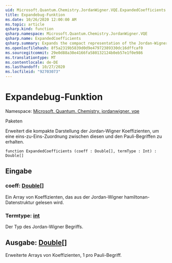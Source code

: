 ```yaml
---
uid: Microsoft.Quantum.Chemistry.JordanWigner.VQE.ExpandedCoefficients
title: Expandebug-Funktion
ms.date: 10/26/2020 12:00:00 AM
ms.topic: article
qsharp.kind: function
qsharp.namespace: Microsoft.Quantum.Chemistry.JordanWigner.VQE
qsharp.name: ExpandedCoefficients
qsharp.summary: Expands the compact representation of the Jordan-Wigner coefficients in order to obtain a one-to-one mapping between these and Pauli terms.
ms.openlocfilehash: 8f5a2319b5839d0d9e47972389330dc16dffcaf0
ms.sourcegitcommit: 29e0d88a30e4166fa580132124b0eb57e1f0e986
ms.translationtype: MT
ms.contentlocale: de-DE
ms.lasthandoff: 10/27/2020
ms.locfileid: "92703073"
---
```

# <a name="expandedcoefficients-function"></a>Expandebug-Funktion

Namespace: [Microsoft. Quantum. Chemistry. jordanwigner. vqe](xref:Microsoft.Quantum.Chemistry.JordanWigner.VQE)

Paketen [](https://nuget.org/packages/)


Erweitert die kompakte Darstellung der Jordan-Wigner Koeffizienten, um eine eins-zu-Eins-Zuordnung zwischen diesen und den Pauli-Begriffen zu erhalten.

```qsharp
function ExpandedCoefficients (coeff : Double[], termType : Int) : Double[]
```


## <a name="input"></a>Eingabe

### <a name="coeff--double"></a>coeff: [Double](xref:microsoft.quantum.lang-ref.double)[]

Ein Array von Koeffizienten, das aus der Jordan-Wigner hamiltonan-Datenstruktur gelesen wird.


### <a name="termtype--int"></a>Termtype: [int](xref:microsoft.quantum.lang-ref.int)

Der Typ des Jordan-Wigner Begriffs.



## <a name="output--double"></a>Ausgabe: [Double](xref:microsoft.quantum.lang-ref.double)[]

Erweiterte Arrays von Koeffizienten, 1 pro Pauli-Begriff.
